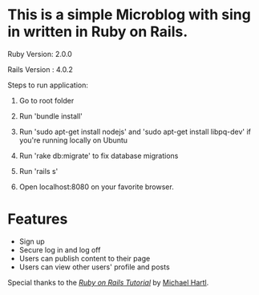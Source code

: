# This is a simple Microblog with sing in written in Ruby on Rails.


Ruby Version: 2.0.0

Rails Version : 4.0.2

Steps to run application:

1) Go to root folder

2) Run 'bundle install'

3) Run 'sudo apt-get install nodejs' and 'sudo apt-get install libpq-dev' if you're running locally on Ubuntu

4) Run 'rake db:migrate' to fix database migrations

4) Run 'rails s'

5) Open localhost:8080 on your favorite browser.

# Features

- Sign up
- Secure log in and log off
- Users can publish content to their page
- Users can view other users' profile and posts

Special thanks to 
the [*Ruby on Rails Tutorial*](http://railstutorial.org/)
by [Michael Hartl](http://michaelhartl.com/).
